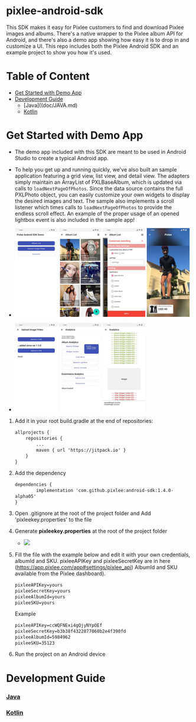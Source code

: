 # pixlee-android-sdk
This SDK makes it easy for Pixlee customers to find and download Pixlee images and albums.  There's a native wrapper to the Pixlee album API for Android, and there's also a demo app showing how easy it is to drop in and customize a UI. This repo includes both the Pixlee Android SDK and an example project to show you how it's used.  

# Table of Content
- [Get Started with Demo App](#Get-Started-with-Demo-App)
- [Development Guide](#Development-Guide)
    - [Java]((doc/JAVA.md)
    - [Kotlin](cod/KOTLIN.md)

# Get Started with Demo App
- The demo app included with this SDK are meant to be used in Android Studio to create a typical Android app.

- To help you get up and running quickly, we've also built an sample application featuring a grid view, list view, and detail view.  The adapters simply maintain an ArrayList of PXLBaseAlbum, which is updated via calls to `loadNextPageOfPhotos`.  Since the data source contains the full PXLPhoto object, you can easily customize your own widgets to display the desired images and text.  The sample also implements a scroll listener which times calls to `loadNextPageOfPhotos` to provide the endless scroll effect. 
An example of the proper usage of an opened lightbox event is also included in the sample app!
- <img src="doc/img/demo_1_main.jpg" width="24%"> <img src="doc/img/demo_2_album.jpg" width="24%"> <img src="doc/img/demo_2_album_filter.jpg" width="24%"> <img src="doc/img/demo_2_image_viewer.jpg" width="24%">
- <img src="doc/img/demo_3_uploader.jpg" width="24%"> <img src="doc/img/demo_4_analytics.jpg" width="24%"> <img src="doc/img/demo_5_analytics.jpg" width="24%">

1. Add it in your root build.gradle at the end of repositories:
    ```
    allprojects {
        repositories {
            ...
            maven { url 'https://jitpack.io' }
        }
    }
    ```

2. Add the dependency
    ```
    dependencies {
            implementation 'com.github.pixlee:android-sdk:1.4.0-alpha05'
    }
    ```

3. Open .gitignore at the root of the project folder and Add 'pixleekey.properties' to the file
4. Generate **pixleekey.properties** at the root of the project folder
    - <img src="doc/img/pixleekey.png" width="40%">
5. Fill the file with the example below and edit it with your own credentials, albumId and SKU.
pixleeAPIKey and pixleeSecretKey are in here (https://app.pixlee.com/app#settings/pixlee_api)
AlbumId and SKU available from the Pixlee dashboard).
    ```
    pixleeAPIKey=yours
    pixleeSecretKey=yours
    pixleeAlbumId=yours
    pixleeSKU=yours
    ```
    Example
    ```
    pixleeAPIKey=ccWQFNExi4gQjyNYpOEf
    pixleeSecretKey=b3b38f4322877060b2e4f390fd
    pixleeAlbumId=5984962
    pixleeSKU=35123
    ```

6. Run the project on an Android device


# Development Guide
### [Java](doc/JAVA.md)
### [Kotlin](doc/KOTLIN.md)
